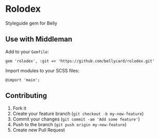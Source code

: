# Rolodex

Styleguide gem for Belly

## Use with Middleman

Add to your `Gemfile`:

```
gem 'rolodex', :git => 'https://github.com/bellycard/rolodex.git'
```

Import modules to your SCSS files:

```
@import 'main';
```

## Contributing

1. Fork it
2. Create your feature branch (`git checkout -b my-new-feature`)
3. Commit your changes (`git commit -am 'Add some feature'`)
4. Push to the branch (`git push origin my-new-feature`)
5. Create new Pull Request
